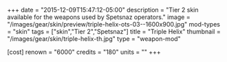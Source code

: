 +++
date = "2015-12-09T15:47:12-05:00"
description = "Tier 2 skin available for the weapons used by Spetsnaz operators."
image = "/images/gear/skin/preview/triple-helix-ots-03--1600x900.jpg"
mod-types = "skin"
tags = ["skin","Tier 2","Spetsnaz"]
title = "Triple Helix"
thumbnail = "/images/gear/skin/triple-helix-th.jpg"
type = "weapon-mod"

[cost]
  renown = "6000"
  credits = "180"
  units = ""
+++
